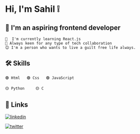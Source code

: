 
# Hi, I'm Sahil ❕


  
## 🚀 I'm an aspiring frontend developer

    🔰  I'm currently learning React.js
    🔰 Always keen for any type of tech collaboration
    😊 I'm a person who wants to live a guilt free life always.

  
## 🛠 Skills
```
🟢 Html   🟢 Css   🟢 JavaScript
```
```
🟡 Python     🟡 C

```





  
## 🔗 Links
[![linkedin](https://img.shields.io/badge/linkedin-0A66C2?style=for-the-badge&logo=linkedin&logoColor=white)](https://www.linkedin.com/in/sk-saifuddin-8593411b4/)

[![twitter](https://img.shields.io/badge/twitter-1DA1F2?style=for-the-badge&logo=twitter&logoColor=white)](https://twitter.com/Sahilsaif2002)
